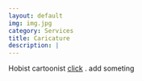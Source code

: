 ```yaml
---
layout: default
img: img.jpg
category: Services
title: Caricature
description: |
---
```

  Hobist cartoonist [click](http://join.deathtothestockphoto.com/) . add someting
